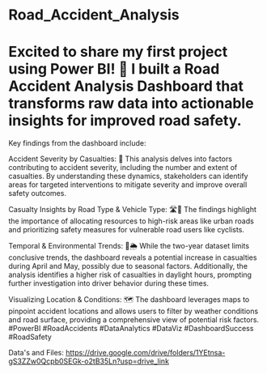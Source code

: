 # Road_Accident_Analysis
# Excited to share my first project using Power BI! 🚀 I built a Road Accident Analysis Dashboard that transforms raw data into actionable insights for improved road safety.

Key findings from the dashboard include:

Accident Severity by Casualties: 🚨 This analysis delves into factors contributing to accident severity, including the number and extent of casualties. By understanding these dynamics, stakeholders can identify areas for targeted interventions to mitigate severity and improve overall safety outcomes.

Casualty Insights by Road Type & Vehicle Type: 🛣️🚗 The findings highlight the importance of allocating resources to high-risk areas like urban roads and prioritizing safety measures for vulnerable road users like cyclists.

Temporal & Environmental Trends: 📅🌦️ While the two-year dataset limits conclusive trends, the dashboard reveals a potential increase in casualties during April and May, possibly due to seasonal factors. Additionally, the analysis identifies a higher risk of casualties in daylight hours, prompting further investigation into driver behavior during these times.

Visualizing Location & Conditions: 🗺️ The dashboard leverages maps to pinpoint accident locations and allows users to filter by weather conditions and road surface, providing a comprehensive view of potential risk factors.
#PowerBI #RoadAccidents #DataAnalytics #DataViz #DashboardSuccess #RoadSafety


Data's and Files: https://drive.google.com/drive/folders/1YEtnsa-gS3ZZw0Qcpb0SEGk-o2tB35Ln?usp=drive_link
